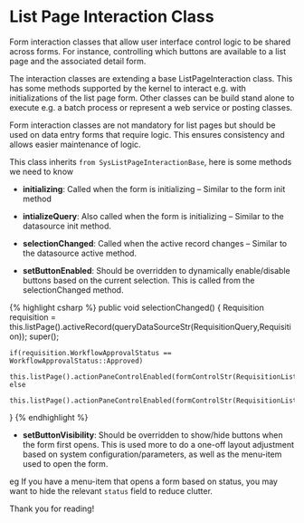 # List Page Interaction Class


Form interaction classes that allow user interface control logic to be shared across forms. For instance, controlling which buttons are available to a list page and the associated detail form.

The interaction classes are extending a base ListPageInteraction class. This has some methods supported by the kernel to interact e.g. with initializations of the list page form. Other classes can be build stand alone to execute e.g. a batch process or represent a web service or posting classes.

Form interaction classes are not mandatory for list pages but should be used on data entry forms that require logic. This ensures consistency and allows easier maintenance of logic.

 This class inherits `from SysListPageInteractionBase`, here is some methods we need to know

* **initializing**: Called when the form is initializing – Similar to the form init method

* **intializeQuery**: Also called when the form is initializing – Similar to the datasource init method.

* **selectionChanged**: Called when the active record changes – Similar to the datasource active method.

* **setButtonEnabled**: Should be overridden to dynamically enable/disable buttons based on the current selection. This is called from the selectionChanged method.
<!--more-->
{% highlight csharp %}
public void selectionChanged()
{
    Requisition requisition = this.listPage().activeRecord(queryDataSourceStr(RequisitionQuery,Requisition));
    super();
   
    if(requisition.WorkflowApprovalStatus == WorkflowApprovalStatus::Approved)
        this.listPage().actionPaneControlEnabled(formControlStr(RequisitionListPage,Edit),true);
    else
        this.listPage().actionPaneControlEnabled(formControlStr(RequisitionListPage,Edit),false);
}
{% endhighlight %}

* **setButtonVisibility**: Should be overridden to show/hide buttons when the form first opens. This is used more to do a one-off layout adjustment based on system configuration/parameters, as well as the menu-item used to open the form. 

eg If you have a menu-item that opens a form based on status, you may want to hide the relevant `status` field to reduce clutter.

Thank you for reading!

